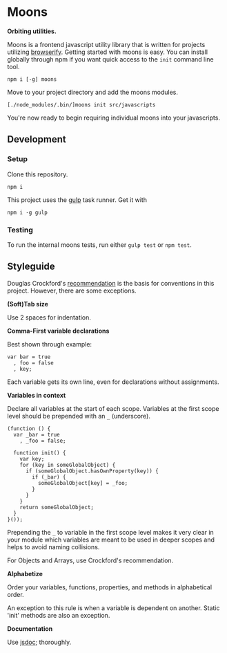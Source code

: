 Moons
=====

**Orbiting utilities.**

Moons is a frontend javascript utility library that is written for projects 
utilizing [browserify](http://browserify.org/). Getting started with moons is
easy. You can install globally through npm if you want quick access to the `init`
command line tool.

    npm i [-g] moons

Move to your project directory and add the moons modules.

    [./node_modules/.bin/]moons init src/javascripts

You're now ready to begin requiring individual moons into your javascripts.

Development
-----------

### Setup

Clone this repository.

    npm i

This project uses the [gulp](http://gulpjs.com/) task runner. Get it with
    
    npm i -g gulp

### Testing

To run the internal moons tests, run either `gulp test` or `npm test`.

Styleguide
----------

Douglas Crockford's [recommendation](http://javascript.crockford.com/code.html)
is the basis for conventions in this project. However, there are some exceptions.

**(Soft)Tab size**

Use 2 spaces for indentation.

**Comma-First variable declarations**

Best shown through example:

    var bar = true
      , foo = false
      , key;

Each variable gets its own line, even for declarations without assignments.

**Variables in context**

Declare all variables at the start of each scope. Variables at the first scope
level should be prepended with an `_` (underscore).

    (function () {
      var _bar = true
        , _foo = false;

      function init() {
        var key;
        for (key in someGlobalObject) {
          if (someGlobalObject.hasOwnProperty(key)) {
            if (_bar) {
              someGlobalObject[key] = _foo;
            }
          }
        }
        return someGlobalObject;
      }
    }());

Prepending the `_` to variable in the first scope level makes it very clear in
your module which variables are meant to be used in deeper scopes and helps to
avoid naming collisions.

For Objects and Arrays, use Crockford's recommendation.

**Alphabetize**

Order your variables, functions, properties, and methods in alphabetical order.

An exception to this rule is when a variable is dependent on another. Static 
'init' methods are also an exception.

**Documentation**

Use [jsdoc](http://usejsdoc.org/); thoroughly.
